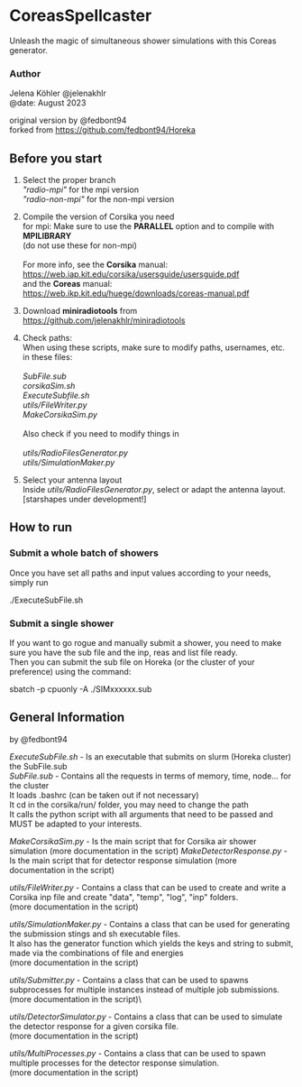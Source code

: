 # CoreasSpellcaster
Unleash the magic of simultaneous shower simulations with this Coreas generator.

### Author
Jelena Köhler @jelenakhlr\
@date: August 2023

original version by @fedbont94\
forked from https://github.com/fedbont94/Horeka

## Before you start
1. Select the proper branch\
_"radio-mpi"_ for the mpi version\
_"radio-non-mpi"_ for the non-mpi version

2. Compile the version of Corsika you need\
for mpi: Make sure to use the **PARALLEL** option and to compile with **MPILIBRARY**\
(do not use these for non-mpi)\
\
For more info, see the **Corsika** manual: https://web.iap.kit.edu/corsika/usersguide/usersguide.pdf \
and the **Coreas** manual: https://web.ikp.kit.edu/huege/downloads/coreas-manual.pdf

4. Download **miniradiotools** from https://github.com/jelenakhlr/miniradiotools

5. Check paths:\
When using these scripts, make sure to modify paths, usernames, etc. in these files:\
\
*SubFile.sub*\
*corsikaSim.sh*\
*ExecuteSubfile.sh*\
*utils/FileWriter.py*\
*MakeCorsikaSim.py*\
\
Also check if you need to modify things in\
\
*utils/RadioFilesGenerator.py*\
*utils/SimulationMaker.py*

6. Select your antenna layout\
   Inside _utils/RadioFilesGenerator.py_, select or adapt the antenna layout.\
   [starshapes under development!]

## How to run
### Submit a whole batch of showers
Once you have set all paths and input values according to your needs, simply run

./ExecuteSubFile.sh

### Submit a single shower
If you want to go rogue and manually submit a shower, you need to make sure you have the sub file and the inp, reas and list file ready.\
Then you can submit the sub file on Horeka (or the cluster of your preference) using the command:

sbatch -p cpuonly -A <your project> ./SIMxxxxxx.sub

## General Information
by @fedbont94

_ExecuteSubFile.sh_ - Is an executable that submits on slurm (Horeka cluster) the SubFile.sub \
_SubFile.sub_ -       Contains all the requests in terms of memory, time, node... for the cluster\
                    It loads .bashrc (can be taken out if not necessary)\
                    It cd in the corsika/run/ folder, you may need to change the path\
                    It calls the python script with all arguments that need to be passed and MUST be adapted to your interests.

_MakeCorsikaSim.py_ - Is the main script that for Corsika air shower simulation (more documentation in the script)
_MakeDetectorResponse.py_ - Is the main script that for detector response simulation (more documentation in the script)


_utils/FileWriter.py_ -       Contains a class that can be used to create and write a Corsika inp file and create "data", "temp", "log", "inp" folders. \
                            (more documentation in the script)

                            
_utils/SimulationMaker.py_ -  Contains a class that can be used for generating the submission stings and sh executable files. \
                            It also has the generator function which yields the keys and string to submit, 
                            made via the combinations of file and energies \
                            (more documentation in the script)

                            
_utils/Submitter.py_ -        Contains a class that can be used to spawns subprocesses for multiple instances instead of multiple job submissions.
                            (more documentation in the script)\
                            

_utils/DetectorSimulator.py_ - Contains a class that can be used to simulate the detector response for a given corsika file. \
                            (more documentation in the script)
                            
                            
_utils/MultiProcesses.py_ -   Contains a class that can be used to spawn multiple processes for the detector response simulation. \
                            (more documentation in the script)
